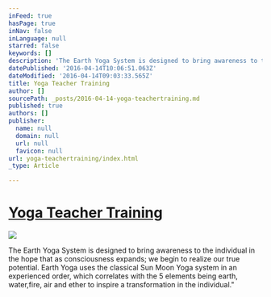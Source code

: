 ```yaml
---
inFeed: true
hasPage: true
inNav: false
inLanguage: null
starred: false
keywords: []
description: 'The Earth Yoga System is designed to bring awareness to the individual in the hope that as consciousness expands; we begin to realize our true potential. Earth Yoga uses the classical Sun Moon Yoga system in an experienced order, which correlates with the 5 elements being earth, water,fire, air and ether to inspire a transformation in the individual."'
datePublished: '2016-04-14T10:06:51.063Z'
dateModified: '2016-04-14T09:03:33.565Z'
title: Yoga Teacher Training
author: []
sourcePath: _posts/2016-04-14-yoga-teachertraining.md
published: true
authors: []
publisher:
  name: null
  domain: null
  url: null
  favicon: null
url: yoga-teachertraining/index.html
_type: Article

---
```

# [Yoga Teacher Training][0]
![](https://the-grid-user-content.s3-us-west-2.amazonaws.com/3da9f6e4-ada4-4fda-a6e2-8fbef0fd43f1.jpg)

The Earth Yoga System is designed to bring awareness to the individual in the hope that as consciousness expands; we begin to realize our true potential. Earth Yoga uses the classical Sun Moon Yoga system in an experienced order, which correlates with the 5 elements being earth, water,fire, air and ether to inspire a transformation in the individual."

[0]: http://www.earthyoga.space/